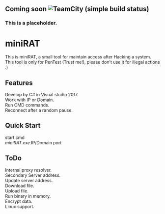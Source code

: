 ## Coming soon ![TeamCity (simple build status)](https://img.shields.io/teamcity/http/teamcity.jetbrains.com/s/bt345.svg)  
### This is a placeholder.  

# miniRAT
This is miniRAT, a small tool for maintain access after Hacking a system.  
This tool is only for PenTest (Trust me!), please don't use it for illegal actions :)

## Features
Develop by C# in Visual studio 2017.  
Work with IP or Domain.  
Run CMD commands.  
Reconnect after a random pause.  


## Quick Start
start cmd  
*miniRAT.exe* IP/Domain port


## ToDo
Internal proxy resolver.  
Secondary Server address.  
Update server address.  
Download file.  
Upload file.  
Run binary in memory.  
Encrypt data.  
Linux support.  
